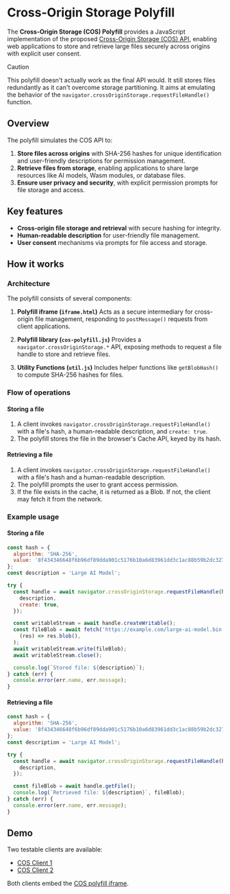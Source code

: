 # Cross-Origin Storage Polyfill

The **Cross-Origin Storage (COS) Polyfill** provides a JavaScript implementation of the proposed [Cross-Origin Storage (COS) API](https://github.com/tomayac/cross-origin-storage), enabling web applications to store and retrieve large files securely across origins with explicit user consent.

> [!CAUTION]
> This polyfill doesn't actually work as the final API would. It still stores files redundantly as it can't overcome storage partitioning. It aims at emulating the behavior of the `navigator.crossOriginStorage.requestFileHandle()` function.

## Overview

The polyfill simulates the COS API to:

1. **Store files across origins** with SHA-256 hashes for unique identification and user-friendly descriptions for permission management.
2. **Retrieve files from storage**, enabling applications to share large resources like AI models, Wasm modules, or database files.
3. **Ensure user privacy and security**, with explicit permission prompts for file storage and access.

## Key features

- **Cross-origin file storage and retrieval** with secure hashing for integrity.
- **Human-readable description** for user-friendly file management.
- **User consent** mechanisms via prompts for file access and storage.

## How it works

### Architecture

The polyfill consists of several components:

1. **Polyfill iframe (`iframe.html`)**
   Acts as a secure intermediary for cross-origin file management, responding to `postMessage()` requests from client applications.

1. **Polyfill library (`cos-polyfill.js`)**
   Provides a `navigator.crossOriginStorage.*` API, exposing methods to request a file handle to store and retrieve files.

1. **Utility Functions (`util.js`)**
   Includes helper functions like `getBlobHash()` to compute SHA-256 hashes for files.

### Flow of operations

#### Storing a file

1. A client invokes `navigator.crossOriginStorage.requestFileHandle()` with a file's hash, a human-readable description, and `create: true`.
1. The polyfill stores the file in the browser's Cache API, keyed by its hash.

#### Retrieving a file

1. A client invokes `navigator.crossOriginStorage.requestFileHandle()` with a file's hash and a human-readable description.
1. The polyfill prompts the user to grant access permission.
1. If the file exists in the cache, it is returned as a Blob. If not, the client may fetch it from the network.

### Example usage

#### Storing a file

```js
const hash = {
  algorithm: 'SHA-256',
  value: '8f434346648f6b96df89dda901c5176b10a6d83961dd3c1ac88b59b2dc327aa4',
};
const description = 'Large AI Model';

try {
  const handle = await navigator.crossOriginStorage.requestFileHandle(hash, {
    description,
    create: true,
  });

  const writableStream = await handle.createWritable();
  const fileBlob = await fetch('https://example.com/large-ai-model.bin').then(
    (res) => res.blob(),
  );
  await writableStream.write(fileBlob);
  await writableStream.close();

  console.log(`Stored file: ${description}`);
} catch (err) {
  console.error(err.name, err.message);
}
```

#### Retrieving a file

```javascript
const hash = {
  algorithm: 'SHA-256',
  value: '8f434346648f6b96df89dda901c5176b10a6d83961dd3c1ac88b59b2dc327aa4',
};
const description = 'Large AI Model';

try {
  const handle = await navigator.crossOriginStorage.requestFileHandle(hash, {
    description,
  });

  const fileBlob = await handle.getFile();
  console.log(`Retrieved file: ${description}`, fileBlob);
} catch (err) {
  console.error(err.name, err.message);
}
```

## Demo

Two testable clients are available:

- [COS Client 1](https://cos-client1.glitch.me/)
- [COS Client 2](https://cos-client2.glitch.me/)

Both clients embed the [COS polyfill iframe](https://tomayac.github.io/cross-origin-storage/polyfill/iframe.html).
